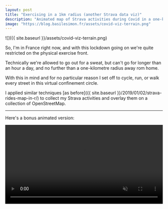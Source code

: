 ```yaml
---
layout: post
title: "Exercising in a 1km radius (another Strava data viz)"
description: "Animated map of Strava activities during Covid in a one-kilometre radius"
image: "https://blog.basilesimon.fr/assets/covid-viz-terrain.png"
---
```


![]({{ site.baseurl }}/assets/covid-viz-terrain.png)

So, I'm in France right now, and with this lockdown going on we're quite restricted on the physical exercise front.

Technically we're allowed to go out for a sweat, but can't go for longer than an hour a day, and no further than a one-kilometre radius away rom home.

With this in mind and for no particular reason I set off to cycle, run, or walk every street in this virtual confinement circle.

I applied similar techniques [as before]({{ site.baseurl }}/2019/01/02/strava-rides-map-in-r/) to collect my Strava activities and overlay them on a collection of OpenStreetMap. 

---

Here's a bonus animated version:

<video autoplay controls loop muted playsinline muted style="margin: 0 auto; width: 100%;">
 <source src="{{ site.baseurl }}/assets/output2.mp4" type="video/mp4">
 <p>this video could not be played</p>
</video>
